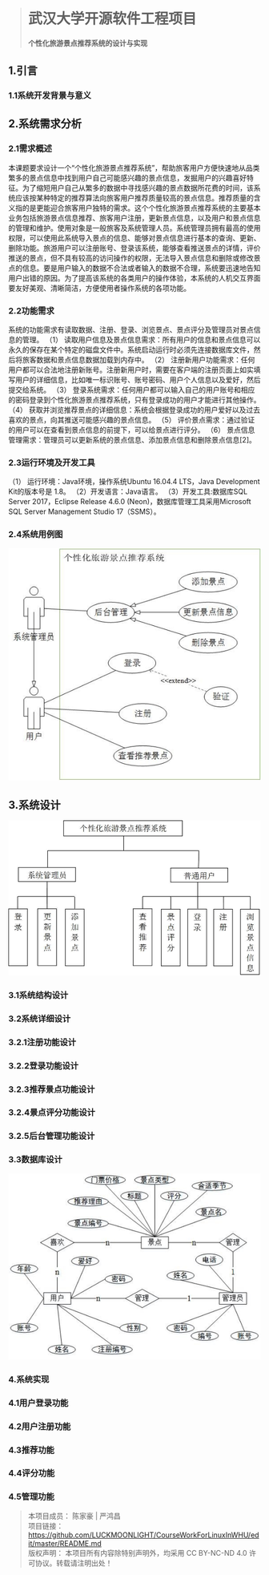 > # 武汉大学开源软件工程项目   
> #### 个性化旅游景点推荐系统的设计与实现

## 1.引言	
### 1.1系统开发背景与意义	
## 2.系统需求分析	
### 2.1需求概述	
本课题要求设计一个“个性化旅游景点推荐系统”，帮助旅客用户方便快速地从品类繁多的景点信息中找到用户自己可能感兴趣的景点信息，发掘用户的兴趣喜好特征。为了缩短用户自己从繁多的数据中寻找感兴趣的景点数据所花费的时间，该系统应该按某种特定的推荐算法向旅客用户推荐质量较高的景点信息。推荐质量的含义指的是更能迎合旅客用户独特的需求。这个个性化旅游景点推荐系统的主要基本业务包括旅游景点信息推荐、旅客用户注册，更新景点信息，以及用户和景点信息的管理和维护。使用对象是一般旅客及系统管理人员。系统管理员拥有最高的使用权限，可以使用此系统导入景点的信息、能够对景点信息进行基本的查询、更新、删除功能。旅游用户可以注册账号、登录该系统，能够查看推送景点的详情，评价推送的景点，但不具有较高的访问操作的权限，无法导入景点信息和删除或修改景点的信息。要是用户输入的数据不合法或者输入的数据不合理，系统要迅速地告知用户出错的原因。为了提高该系统的各类用户的操作体验，本系统的人机交互界面要友好美观、清晰简洁，方便使用者操作系统的各项功能。
### 2.2功能需求	
系统的功能需求有读取数据、注册、登录、浏览景点、景点评分及管理员对景点信息的管理。
（1）	读取用户信息及景点信息需求：所有用户的信息和景点信息可以永久的保存在某个特定的磁盘文件中。系统启动运行时必须先连接数据库文件，然后将旅客数据和景点信息数据加载到内存中。
（2）	注册新用户功能需求：任何用户都可以合法地注册新账号。注册新用户时，需要在客户端的注册页面上如实填写用户的详细信息，比如唯一标识账号、账号密码、用户个人信息以及爱好，然后提交给系统。
（3）	登录系统需求：任何用户都可以输入自己的用户账号和相应的密码登录到个性化旅游景点推荐系统，只有登录成功的用户才能进行其他操作。
（4）	获取并浏览推荐景点的详细信息：系统会根据登录成功的用户爱好以及过去喜欢的景点，向其推送可能感兴趣的景点信息。
（5）	评价景点需求：通过验证的用户可以在查看到景点信息的前提下，可以给景点进行评分。
（6）	景点信息管理需求：管理员可以更新系统的景点信息、添加景点信息和删除景点信息[2]。

### 2.3运行环境及开发工具	
（1） 运行环境：Java环境，操作系统Ubuntu 16.04.4 LTS，Java Development Kit的版本号是 1.8。
（2）开发语言：Java语言。
（3）开发工具:数据库SQL Server 2017，Eclipse Release 4.6.0 (Neon)，数据库管理工具采用Microsoft SQL Server Management Studio 17（SSMS）。

### 2.4系统用例图	
![SYSTEMTEC](/source/SYSTEMTEC.jpg) 
## 3.系统设计	
![SYSTEMTEC](/source/TOTALSYSTEM.jpg) 
### 3.1系统结构设计	
### 3.2系统详细设计	
### 3.2.1注册功能设计	
### 3.2.2登录功能设计	
### 3.2.3推荐景点功能设计	
### 3.2.4景点评分功能设计	
### 3.2.5后台管理功能设计	
### 3.3数据库设计	
![database](/source/database.jpg) 
### 4.系统实现	
### 4.1用户登录功能	
### 4.2用户注册功能
### 4.3推荐功能	
### 4.4评分功能
### 4.5管理功能	

> 本项目成员： 陈家豪 | 严鸿昌    
> 项目链接： https://github.com/LUCKMOONLIGHT/CourseWorkForLinuxInWHU/edit/master/README.md   
> 版权声明： 本项目所有内容除特别声明外，均采用 CC BY-NC-ND 4.0 许可协议。转载请注明出处！

